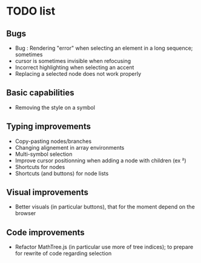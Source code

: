 # TODO list

## Bugs
- Bug : Rendering "error" when selecting an element in a long sequence; sometimes
- cursor is sometimes invisible when refocusing
- Incorrect highlighting when selecting an accent
- Replacing a selected node does not work properly

## Basic capabilities
- Removing the style on a symbol

## Typing improvements
- Copy-pasting nodes/branches
- Changing alignement in array environments
- Multi-symbol selection
- Improve cursor positionning when adding a node with children (ex ²)
- Shortcuts for nodes
- Shortcuts (and buttons) for node lists

## Visual improvements
- Better visuals (in particular buttons), that for the moment depend on the browser

## Code improvements
- Refactor MathTree.js (in particular use more of tree indices); to prepare for rewrite of code regarding selection